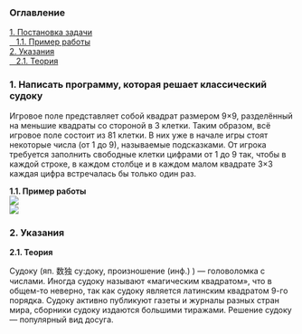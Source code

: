 <h3>Оглавление</h3>
<a href="#one">1. Постановка задачи</a><br>
<a href="#two">&nbsp;&nbsp;&nbsp;1.1. Пример работы</a><br>
<a href="#three">2. Указания</a><br>
<a href="#four">&nbsp;&nbsp;&nbsp;2.1. Теория</a><br>

<h3 id="one">1. Написать программу, которая решает классический судоку</h3>
<p>
	Игровое поле представляет собой квадрат размером 9×9, разделённый на меньшие квадраты со стороной в 3 клетки. Таким образом, всё игровое поле состоит из 81 клетки. В них уже в начале игры стоят некоторые числа (от 1 до 9), называемые подсказками. От игрока требуется заполнить свободные клетки цифрами от 1 до 9 так, чтобы в каждой строке, в каждом столбце и в каждом малом квадрате 3×3 каждая цифра встречалась бы только один раз.
</p>

<b id="two">1.1. Пример работы</b> <br>
<img src="https://habrastorage.org/files/197/d9d/2e6/197d9d2e6d124c5bba3cdbbfaa105885.png"/><br>
<img src="https://habrastorage.org/files/c6f/b43/cf0/c6fb43cf00184f5e966191ab217c827c.png"/><br>

<h3 id="three">2. Указания</h3>
<b id="four">2.1. Теория</b>

<p>Судоку (яп. 数独 су:доку, произношение (инф.) ) — головоломка с числами. Иногда судоку называют «магическим квадратом», что в общем-то неверно, так как судоку является латинским квадратом 9-го порядка. Судоку активно публикуют газеты и журналы разных стран мира, сборники судоку издаются большими тиражами. Решение судоку — популярный вид досуга.</p>

